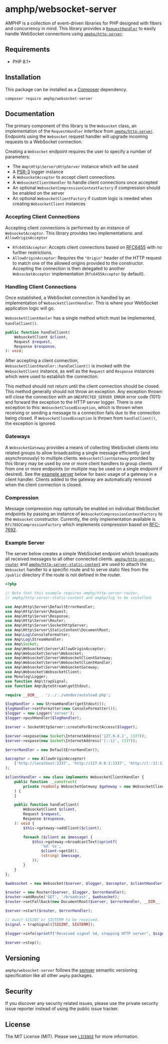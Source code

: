 # amphp/websocket-server

AMPHP is a collection of event-driven libraries for PHP designed with fibers and concurrency in mind.
This library provides a [`RequestHandler`](https://amphp.org/http-server/classes/request-handler) to easily handle WebSocket connections using [`amphp/http-server`](https://github.com/amphp/http-server).

## Requirements

- PHP 8.1+

## Installation

This package can be installed as a [Composer](https://getcomposer.org) dependency.

```
composer require amphp/websocket-server
```

## Documentation

The primary component of this library is the `Websocket` class, an implementation of the `RequestHandler` interface from [`amphp/http-server`](https://github.com/amphp/http-server). Endpoints using the `Websocket` request handler will upgrade incoming requests to a WebSocket connection.

Creating a `Websocket` endpoint requires the user to specify a number of parameters:
- The `Amp\Http\Server\HttpServer` instance which will be used
- A [PSR-3](https://www.php-fig.org/psr/psr-3/) logger instance
- A `WebsocketAcceptor` to accept client connections
- A `WebsocketClientHandler` to handle client connections once accepted
- An optional `WebsocketCompressionContextFactory` if compression should be enabled on the server
- An optional `WebsocketClientFactory` if custom logic is needed when creating `WebsocketClient` instances

### Accepting Client Connections

Accepting client connections is performed by an instance of `WebsocketAcceptor`. This library provides two implementations:  and `AllowOriginAcceptor`
- `Rfc6455Acceptor`: Accepts client connections based on [RFC6455](https://datatracker.ietf.org/doc/html/rfc6455) with no further restrictions.
- `AllowOriginAcceptor`: Requires the `"Origin"` header of the HTTP request to match one of the allowed origins provided to the constructor. Accepting the connection is then delegated to another `WebsocketAcceptor` implementation (`Rfc6455Acceptor` by default).

### Handling Client Connections

Once established, a WebSocket connection is handled by an implementation of `WebsocketClientHandler`. This is where your WebSocket application logic will go.

`WebsocketClientHanler` has a single method which must be implemented, `handleClient()`.

```php
public function handleClient(
    WebsocketClient $client,
    Request $request,
    Response $response,
): void;
```

After accepting a client connection, `WebsocketClientHandler::handleClient()` is invoked with the `WebsocketClient` instance, as well as the `Request` and `Response` instances which were used to establish the connection.

This method should not return until the client connection should be closed. This method generally should not throw an exception. Any exception thrown will close the connection with an `UNEXPECTED_SERVER_ERROR` error code (1011) and forward the exception to the HTTP server logger. There is one exception to this: `WebsocketClosedException`, which is thrown when receiving or sending a message to a connection fails due to the connection being closed. If `WebsocketClosedException` is thrown from `handleClient()`, the exception is ignored.

### Gateways

A `WebsocketGateway` provides a means of collecting WebSocket clients into related groups to allow broadcasting a single message efficiently (and asynchronously) to multiple clients. `WebsocketClientGateway` provided by this library may be used by one or more client handlers to group clients from one or more endpoints (or multiple may be used on a single endpoint if desired). See the [example server](#example-server) below for basic usage of a gateway in a client handler. Clients added to the gateway are automatically removed when the client connection is closed.

### Compression

Message compression may optionally be enabled on individual WebSocket endpoints by passing an instance of `WebsocketCompressionContextFactory` to the `Websocket` constructor. Currently, the only implementation available is `Rfc7692CompressionFactory` which implements compression based on [RFC-7692](https://datatracker.ietf.org/doc/html/rfc7692).

### Example Server

The server below creates a simple WebSocket endpoint which broadcasts all received messages to all other connected clients. [`amphp/http-server-router`](https://github.com/amphp/http-server-router) and [`amphp/http-server-static-content`](https://github.com/amphp/http-server-static-content) are used to attach the `Websocket` handler to a specific route and to serve static files from the `/public` directory if the route is not defined in the router.

```php
<?php

// Note that this example requires amphp/http-server-router,
// amphp/http-server-static-content and amphp/log to be installed.

use Amp\Http\Server\DefaultErrorHandler;
use Amp\Http\Server\Request;
use Amp\Http\Server\Response;
use Amp\Http\Server\Router;
use Amp\Http\Server\SocketHttpServer;
use Amp\Http\Server\StaticContent\DocumentRoot;
use Amp\Log\ConsoleFormatter;
use Amp\Log\StreamHandler;
use Amp\Socket;
use Amp\Websocket\Server\AllowOriginAcceptor;
use Amp\Websocket\Server\Websocket;
use Amp\Websocket\Server\WebsocketClientGateway;
use Amp\Websocket\Server\WebsocketClientHandler;
use Amp\Websocket\Server\WebsocketGateway;
use Amp\Websocket\WebsocketClient;
use Monolog\Logger;
use function Amp\trapSignal;
use function Amp\ByteStream\getStdout;

require __DIR__ . '/../../vendor/autoload.php';

$logHandler = new StreamHandler(getStdout());
$logHandler->setFormatter(new ConsoleFormatter());
$logger = new Logger('server');
$logger->pushHandler($logHandler);

$server = SocketHttpServer::createForDirectAccess($logger);

$server->expose(new Socket\InternetAddress('127.0.0.1', 1337));
$server->expose(new Socket\InternetAddress('[::1]', 1337));

$errorHandler = new DefaultErrorHandler();

$acceptor = new AllowOriginAcceptor(
    ['http://localhost:1337', 'http://127.0.0.1:1337', 'http://[::1]:1337'],
);

$clientHandler = new class implements WebsocketClientHandler {
    public function __construct(
        private readonly WebsocketGateway $gateway = new WebsocketClientGateway(),
    ) {
    }

    public function handleClient(
        WebsocketClient $client,
        Request $request,
        Response $response,
    ): void {
        $this->gateway->addClient($client);

        foreach ($client as $message) {
            $this->gateway->broadcastText(sprintf(
                '%d: %s',
                $client->getId(),
                (string) $message,
            ));
        }
    }
};

$websocket = new Websocket($server, $logger, $acceptor, $clientHandler);

$router = new Router($server, $logger, $errorHandler);
$router->addRoute('GET', '/broadcast', $websocket);
$router->setFallback(new DocumentRoot($server, $errorHandler, __DIR__ . '/public'));

$server->start($router, $errorHandler);

// Await SIGINT or SIGTERM to be received.
$signal = trapSignal([SIGINT, SIGTERM]);

$logger->info(sprintf("Received signal %d, stopping HTTP server", $signal));

$server->stop();
```

## Versioning

`amphp/websocket-server` follows the [semver](http://semver.org/) semantic versioning specification like all other `amphp` packages.

## Security

If you discover any security related issues, please use the private security issue reporter instead of using the public issue tracker.

## License

The MIT License (MIT). Please see [`LICENSE`](./LICENSE) for more information.
